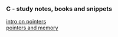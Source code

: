 ### C - study notes, books and snippets

[intro on pointers](Pointers.md)  
[pointers and memory](pointers_and_memory.pdf)

